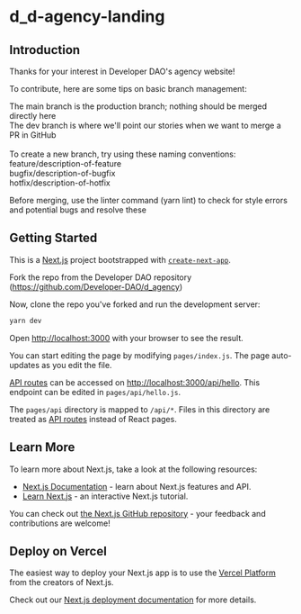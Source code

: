 # d_d-agency-landing


## Introduction
Thanks for your interest in Developer DAO's agency website! 

To contribute, here are some tips on basic branch management:

The main branch is the production branch; nothing should be merged directly here </br>
The dev branch is where we'll point our stories when we want to merge a PR in GitHub </br> </br>
To create a new branch, try using these naming conventions: </br>
feature/description-of-feature </br>
bugfix/description-of-bugfix </br>
hotfix/description-of-hotfix </br>

Before merging, use the linter command (yarn lint) to check for style errors and potential bugs and resolve these </br>

## Getting Started
This is a [Next.js](https://nextjs.org/) project bootstrapped with [`create-next-app`](https://github.com/vercel/next.js/tree/canary/packages/create-next-app).

Fork the repo from the Developer DAO repository (https://github.com/Developer-DAO/d_agency)

Now, clone the repo you've forked and run the development server:

```bash
yarn dev
```

Open [http://localhost:3000](http://localhost:3000) with your browser to see the result.

You can start editing the page by modifying `pages/index.js`. The page auto-updates as you edit the file.

[API routes](https://nextjs.org/docs/api-routes/introduction) can be accessed on [http://localhost:3000/api/hello](http://localhost:3000/api/hello). This endpoint can be edited in `pages/api/hello.js`.

The `pages/api` directory is mapped to `/api/*`. Files in this directory are treated as [API routes](https://nextjs.org/docs/api-routes/introduction) instead of React pages.

## Learn More

To learn more about Next.js, take a look at the following resources:

- [Next.js Documentation](https://nextjs.org/docs) - learn about Next.js features and API.
- [Learn Next.js](https://nextjs.org/learn) - an interactive Next.js tutorial.

You can check out [the Next.js GitHub repository](https://github.com/vercel/next.js/) - your feedback and contributions are welcome!

## Deploy on Vercel

The easiest way to deploy your Next.js app is to use the [Vercel Platform](https://vercel.com/new?utm_medium=default-template&filter=next.js&utm_source=create-next-app&utm_campaign=create-next-app-readme) from the creators of Next.js.

Check out our [Next.js deployment documentation](https://nextjs.org/docs/deployment) for more details.

